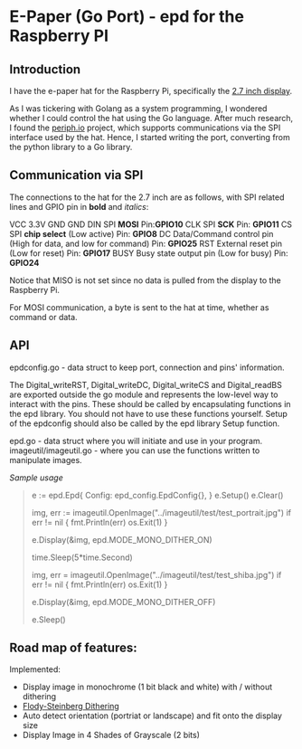 # E-Paper (Go Port) - epd for the Raspberry PI

## Introduction

I have the e-paper hat for the Raspberry Pi, specifically the [2.7 inch display](https://www.waveshare.com/wiki/2.7inch_e-Paper_HAT).

As I was tickering with Golang as a system programming, I wondered whether I could control the hat using the Go language. After much research, I found the [periph.io](https://periph.io/) project, which supports communications via the SPI interface used by the hat. Hence, I started writing the port, converting from the python library to a Go library.

## Communication via SPI

The connections to the hat for the 2.7 inch are as follows, with SPI related lines and GPIO pin in **bold** and *italics*:

VCC	    3.3V
GND	    GND
DIN	    SPI **MOSI** Pin:**GPIO10**
CLK	    SPI **SCK**  Pin: **GPIO11**
CS	    SPI **chip select** (Low active) Pin: **GPIO8**
DC	    Data/Command control pin (High for data, and low for command) Pin: **GPIO25**
RST	    External reset pin (Low for reset)  Pin: **GPIO17**
BUSY	Busy state output pin (Low for busy) Pin: **GPIO24**

Notice that MISO is not set since no data is pulled from the display to the Raspberry Pi.

For MOSI communication, a byte is sent to the hat at time, whether as command or data. 

## API

epdconfig.go - data struct to keep port, connection and pins' information.

The Digital_writeRST, Digital_writeDC, Digital_writeCS and Digital_readBS are exported outside the go module and 
represents the low-level way to interact with the pins. These should be called by encapsulating functions in the epd library. 
You should not have to use these functions yourself. Setup of the epdconfig should also be called by the epd library Setup function.

epd.go - data struct where you will initiate and use in your program.
imageutil/imageutil.go - where you can use the functions written to manipulate images.

*Sample usage*
>   e := epd.Epd{
>		Config: epd_config.EpdConfig{},
>	}
>	e.Setup() 
>	e.Clear()
>
>	img, err := imageutil.OpenImage("../imageutil/test/test_portrait.jpg")
>	if err != nil {
>		fmt.Println(err)
>		os.Exit(1)
>	}
>
>	e.Display(&img, epd.MODE_MONO_DITHER_ON)
>
>	time.Sleep(5*time.Second)
>
>	img, err = imageutil.OpenImage("../imageutil/test/test_shiba.jpg")
>	if err != nil {
>		fmt.Println(err)
>		os.Exit(1)
>	}
>	
>	e.Display(&img, epd.MODE_MONO_DITHER_OFF)
>
>	e.Sleep()

## Road map of features:
Implemented:
- Display image in monochrome (1 bit black and white) with / without dithering
- [Flody-Steinberg Dithering](https://en.wikipedia.org/wiki/Floyd%E2%80%93Steinberg_dithering)
- Auto detect orientation (portriat or landscape) and fit onto the display size
- Display Image in 4 Shades of Grayscale (2 bits)





